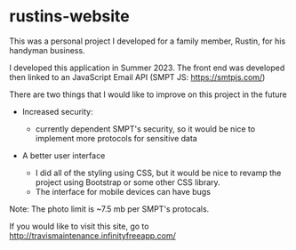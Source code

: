 # rustins-website
This was a personal project I developed for a family member, Rustin, for his handyman business. 

I developed this application in Summer 2023. The front end was developed then linked to an JavaScript Email API (SMPT JS: https://smtpjs.com/)

There are two things that I would like to improve on this project in the future

  - Increased security:

    - currently dependent SMPT's security, so it would be nice to implement more protocols for sensitive data

  - A better user interface

    - I did all of the styling using CSS, but it would be nice to revamp the project using Bootstrap or some other CSS library.
    - The interface for mobile devices can have bugs

Note: The photo limit is ~7.5 mb per SMPT's protocals. 

If you would like to visit this site, go to http://travismaintenance.infinityfreeapp.com/


